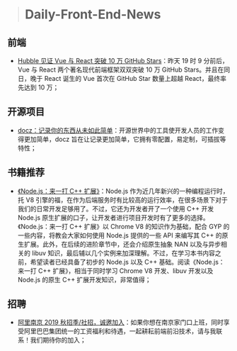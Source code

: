 > # Daily-Front-End-News

## 前端

- [Hubble 见证 Vue 与 React 突破 10 万 GitHub Stars](https://seven.ooo/hubble-congrats-react-and-vue-100k-stars/#Hubble)：昨天 19 时 9 分前后，Vue 与 React 两个著名现代前端框架双双突破 10 万 GitHub Stars。并且在同日，晚于 React 诞生的 Vue 首次在 GitHub Star 数量上超越 React，最终率先达到 10 万；

## 开源项目

- [docz：记录你的东西从未如此简单](https://www.docz.site/)：开源世界中的工具使开发人员的工作变得更加简单，docz 旨在让记录更加简单，它拥有零配置，易定制，可插拔等特性；

## 书籍推荐

- [《Node.js：来一打 C++ 扩展》](https://cnodejs.org/topic/5b223c1d5cd02be640901490)：Node.js 作为近几年新兴的一种编程运行时，托 V8 引擎的福，在作为后端服务时有比较高的运行效率，在很多场景下对于我们的日常开发足够用了。不过，它还为开发者开了一个使用 C++ 开发 Node.js 原生扩展的口子，让开发者进行项目开发时有了更多的选择。《Node.js：来一打 C++ 扩展》以 Chrome V8 的知识作为基础，配合 GYP 的一些内容，将教会大家如何使用 Node.js 提供的一些 API 来编写其 C++ 的原生扩展。此外，在后续的进阶章节中，还会介绍原生抽象 NAN 以及与异步相关的 libuv 知识，最后辅以几个实例来加深理解。不过，在学习本书内容之前，希望读者已经具备了初步的 Node.js 以及 C++ 基础。阅读《Node.js：来一打 C++ 扩展》，相当于同时学习 Chrome V8 开发、libuv 开发以及 Node.js 的原生 C++ 扩展开发知识，非常值得；

## 招聘

- [阿里南京 2019 秋招季/社招，诚邀加入](https://zhuanlan.zhihu.com/p/38230569)：如果你想在南京家门口上班，同时享受阿里巴巴集团统一的工资福利和待遇，一起耕耘前端前沿技术，请与我联系！我们期待你的加入；
